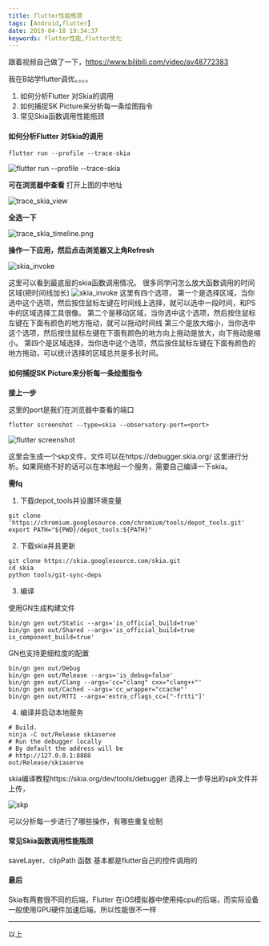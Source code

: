 ```yaml
---
title: flutter性能瓶颈
tags: [Android,flutter]
date: 2019-04-18 19:34:37
keywords: flutter性能,flutter优化
---
```




跟着视频自己做了一下，https://www.bilibili.com/video/av48772383

我在B站学flutter调优。。。。

1. 如何分析Flutter 对Skia的调用 
2. 如何捕捉SK Picture来分析每一条绘图指令 
3. 常见Skia函数调用性能瓶颈 

<!--more-->

#### 如何分析Flutter 对Skia的调用 

```
flutter run --profile --trace-skia
```
![flutter run --profile --trace-skia](image/flutter/trace_skia.png) 

**可在浏览器中查看** 
打开上图的中地址

![trace_skia_view](image/flutter/trace_skia_view.png) 

**全选一下** 

![trace_skia_timeline.png](image/flutter/trace_skia_timeline.png) 

**操作一下应用，然后点击浏览器又上角Refresh** 

![skia_invoke](image/flutter/skia_invoke.png) 

这里可以看到最底层的skia函数调用情况。 
很多同学问怎么放大函数调用的时间区域(把时间线加长)
![skia_invoke](image/flutter/trace_skia_tools.png) 
这里有四个选项，
第一个是选择区域，当你选中这个选项，然后按住鼠标左键在时间线上选择，就可以选中一段时间，和PS中的区域选择工具很像。
第二个是移动区域，当你选中这个选项，然后按住鼠标左键在下面有颜色的地方拖动，就可以拖动时间线
第三个是放大缩小，当你选中这个选项，然后按住鼠标左键在下面有颜色的地方向上拖动是放大，向下拖动是缩小。
第四个是区域选择，当你选中这个选项，然后按住鼠标左键在下面有颜色的地方拖动，可以统计选择的区域总共是多长时间。


#### 如何捕捉SK Picture来分析每一条绘图指令 

**接上一步** 

这里的port是我们在浏览器中查看的端口 

```
flutter screenshot --type=skia --observatory-port=<port>
```

![flutter screenshot](image/flutter/flutter_screenshot.png) 

这里会生成一个skp文件，文件可以在https://debugger.skia.org/ 这里进行分析。如果网络不好的话可以在本地起一个服务，需要自己编译一下skia。 

**需fq** 

1. 下载depot_tools并设置环境变量 

``` shell 
git clone 'https://chromium.googlesource.com/chromium/tools/depot_tools.git'
export PATH="${PWD}/depot_tools:${PATH}" 
```

2. 下载skia并且更新 
``` shell 
git clone https://skia.googlesource.com/skia.git 
cd skia 
python tools/git-sync-deps 
```

3. 编译 

使用GN生成构建文件 

``` shell 
bin/gn gen out/Static --args='is_official_build=true' 
bin/gn gen out/Shared --args='is_official_build=true is_component_build=true' 
```

GN也支持更细粒度的配置 

``` shell 
bin/gn gen out/Debug 
bin/gn gen out/Release --args='is_debug=false' 
bin/gn gen out/Clang --args='cc="clang" cxx="clang++"' 
bin/gn gen out/Cached --args='cc_wrapper="ccache"' 
bin/gn gen out/RTTI --args='extra_cflags_cc=["-frtti"]' 
```

4. 编译并启动本地服务 

``` shell 
# Build. 
ninja -C out/Release skiaserve 
# Run the debugger locally 
# By default the address will be 
# http://127.0.0.1:8888 
out/Release/skiaserve 
```

skia编译教程https://skia.org/dev/tools/debugger 
选择上一步导出的spk文件并上传，

![skp](image/flutter/skia_debugger.png) 

可以分析每一步进行了哪些操作，有哪些重复绘制 

#### 常见Skia函数调用性能瓶颈 

saveLayer、clipPath 函数
基本都是flutter自己的控件调用的 

#### 最后 

Skia有两套很不同的后端，Flutter 在iOS模拟器中使用纯cpu的后端，而实际设备一般使用GPU硬件加速后端，所以性能很不一样 

----

以上